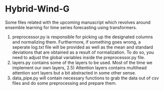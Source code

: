 # Hybrid-Wind-G
Some files related with the upcoming manuscript which revolves around ensemble learning for time series forecasting using transformers.
1) preprocessor.py is responsible for picking up the designated columns and normalizing them. Furthermore, if something goes wrong, a seperate log.txt file will be provided as well as the mean and standard deviations that are obtained as a result of normalization. To do so, you need to adjust the global variables inside the preprocessor.py file. 
2) layers.py contains some of the layers to be used. Most of the time we implement our own layers,
2.5) Attention layers contains multihead attention sort layers but a bit abstracted in some other sense.
3) data_pipe.py will contain necessary functions to grab the data out of csv files and do some preprocessing and prepare them.
